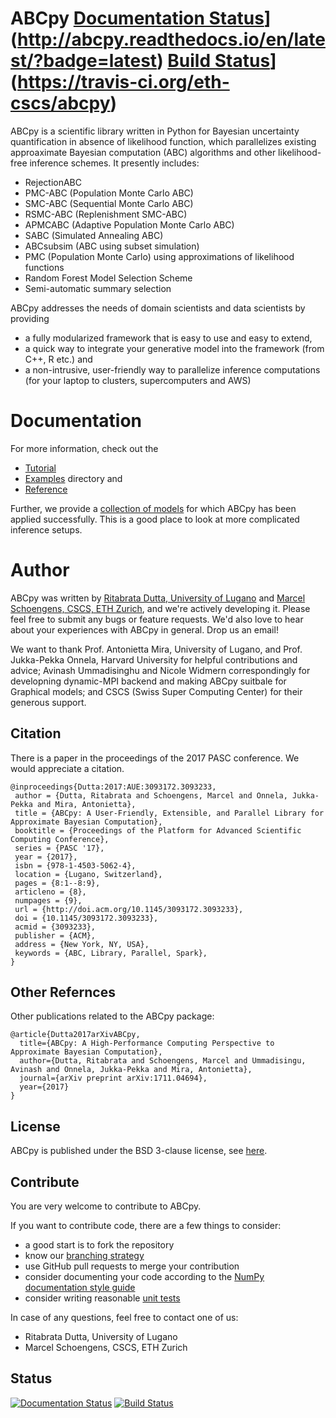 # ABCpy [Documentation Status](https://readthedocs.org/projects/abcpy/badge/?version=latest)](http://abcpy.readthedocs.io/en/latest/?badge=latest) [Build Status](https://travis-ci.org/eth-cscs/abcpy.svg?branch=master)](https://travis-ci.org/eth-cscs/abcpy)

ABCpy is a scientific library written in Python for Bayesian uncertainty quantification in
absence of likelihood function, which parallelizes existing approaximate Bayesian computation (ABC) 
algorithms and other likelihood-free inference schemes. It presently includes:

* RejectionABC
* PMC-ABC (Population Monte Carlo ABC)
* SMC-ABC (Sequential Monte Carlo ABC)
* RSMC-ABC (Replenishment SMC-ABC)
* APMCABC (Adaptive Population Monte Carlo ABC)
* SABC (Simulated Annealing ABC)
* ABCsubsim (ABC using subset simulation)
* PMC (Population Monte Carlo) using approximations of likelihood functions
* Random Forest Model Selection Scheme
* Semi-automatic summary selection

ABCpy addresses the needs of domain scientists and data
scientists by providing

* a fully modularized framework that is easy to use and easy to extend, 
* a quick way to integrate your generative model into the framework (from C++, R etc.) and
* a non-intrusive, user-friendly way to parallelize inference computations (for your laptop to clusters, supercomputers and AWS)

# Documentation
For more information, check out the

* [Tutorial](http://abcpy.readthedocs.io/en/latest/README.html) 
* [Examples](https://github.com/eth-cscs/abcpy/tree/master/examples) directory and
* [Reference](http://abcpy.readthedocs.io/en/latest/abcpy.html)

Further, we provide a
[collection of models](https://github.com/eth-cscs/abcpy-models) for which ABCpy
has been applied successfully. This is a good place to look at more complicated inference setups.

# Author 
ABCpy was written by [Ritabrata Dutta, University of Lugano](https://search.usi.ch/en/people/c4342228614d041dca7e2f67cbb996c9/dutta-ritabrata) 
and [Marcel Schoengens, CSCS, ETH Zurich](schoengens@cscs.ch), and we're actively developing it. Please feel free 
to submit any bugs or feature requests. We'd also love to hear about your experiences with ABCpy in general. Drop us an email!

We want to thank Prof. Antonietta Mira, University of Lugano, and Prof. Jukka-Pekka Onnela, Harvard University for helpful 
contributions and advice; Avinash Ummadisinghu and Nicole Widmern correspondingly for developning dynamic-MPI backend and 
making ABCpy suitbale for Graphical models; and CSCS (Swiss Super Computing Center) for their generous support.

## Citation

There is a paper in the proceedings of the 2017 PASC conference. We would appreciate a citation. 

```
@inproceedings{Dutta:2017:AUE:3093172.3093233,
 author = {Dutta, Ritabrata and Schoengens, Marcel and Onnela, Jukka-Pekka and Mira, Antonietta},
 title = {ABCpy: A User-Friendly, Extensible, and Parallel Library for Approximate Bayesian Computation},
 booktitle = {Proceedings of the Platform for Advanced Scientific Computing Conference},
 series = {PASC '17},
 year = {2017},
 isbn = {978-1-4503-5062-4},
 location = {Lugano, Switzerland},
 pages = {8:1--8:9},
 articleno = {8},
 numpages = {9},
 url = {http://doi.acm.org/10.1145/3093172.3093233},
 doi = {10.1145/3093172.3093233},
 acmid = {3093233},
 publisher = {ACM},
 address = {New York, NY, USA},
 keywords = {ABC, Library, Parallel, Spark},
} 
```

## Other Refernces

Other publications related to the ABCpy package:

```
@article{Dutta2017arXivABCpy,
  title={ABCpy: A High-Performance Computing Perspective to Approximate Bayesian Computation},
  author={Dutta, Ritabrata and Schoengens, Marcel and Ummadisingu, Avinash and Onnela, Jukka-Pekka and Mira, Antonietta},
  journal={arXiv preprint arXiv:1711.04694},
  year={2017}
}
```

## License
ABCpy is published under the BSD 3-clause license, see [here](LICENSE).

## Contribute
You are very welcome to contribute to ABCpy. 

If you want to contribute code, there are a few things to consider:
* a good start is to fork the repository
* know our [branching strategy](http://nvie.com/posts/a-successful-git-branching-model/)
* use GitHub pull requests to merge your contribution
* consider documenting your code according to the [NumPy documentation style guide](https://github.com/numpy/numpy/blob/master/doc/HOWTO_DOCUMENT.rst.txt)
* consider writing reasonable [unit tests](https://docs.python.org/3.5/library/unittest.html)


In case of any questions, feel free to contact one of us:
* Ritabrata Dutta, University of Lugano
* Marcel Schoengens, CSCS, ETH Zurich


## Status
[![Documentation Status](https://readthedocs.org/projects/abcpy/badge/?version=latest)](http://abcpy.readthedocs.io/en/latest/?badge=latest)
[![Build Status](https://travis-ci.org/eth-cscs/abcpy.svg?branch=master)](https://travis-ci.org/eth-cscs/abcpy)

